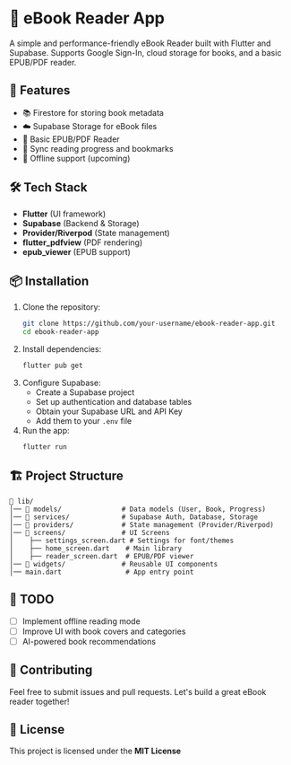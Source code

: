 # 📖 eBook Reader App

A simple and performance-friendly eBook Reader built with Flutter and Supabase. Supports Google Sign-In, cloud storage for books, and a basic EPUB/PDF reader.

## 🚀 Features
- 📚 Firestore for storing book metadata
- ☁️ Supabase Storage for eBook files
- 📖 Basic EPUB/PDF Reader
- 🔄 Sync reading progress and bookmarks
- 📶 Offline support (upcoming)

## 🛠️ Tech Stack
- **Flutter** (UI framework)
- **Supabase** (Backend & Storage)
- **Provider/Riverpod** (State management)
- **flutter_pdfview** (PDF rendering)
- **epub_viewer** (EPUB support)

## 📦 Installation
1. Clone the repository:
   ```sh
   git clone https://github.com/your-username/ebook-reader-app.git
   cd ebook-reader-app
   ```
2. Install dependencies:
   ```sh
   flutter pub get
   ```
3. Configure Supabase:
    - Create a Supabase project
    - Set up authentication and database tables
    - Obtain your Supabase URL and API Key
    - Add them to your `.env` file
4. Run the app:
   ```sh
   flutter run
   ```

## 🏗️ Project Structure
```
📂 lib/
│── 📂 models/               # Data models (User, Book, Progress)
│── 📂 services/             # Supabase Auth, Database, Storage
│── 📂 providers/            # State management (Provider/Riverpod)
│── 📂 screens/              # UI Screens
│    ├── settings_screen.dart # Settings for font/themes
│    ├── home_screen.dart    # Main library
│    ├── reader_screen.dart  # EPUB/PDF viewer
│── 📂 widgets/              # Reusable UI components
│── main.dart                # App entry point
```

## 📌 TODO
- [ ] Implement offline reading mode
- [ ] Improve UI with book covers and categories
- [ ] AI-powered book recommendations

## 🤝 Contributing
Feel free to submit issues and pull requests. Let's build a great eBook reader together!

## 📜 License
This project is licensed under the **MIT License**
